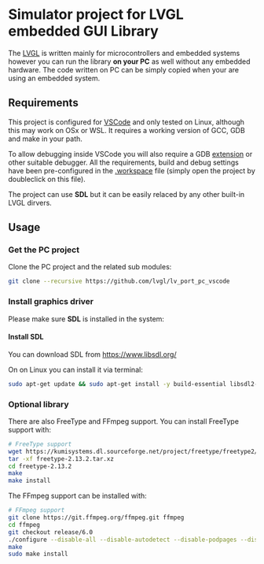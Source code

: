 # Simulator project for LVGL embedded GUI Library

The [LVGL](https://github.com/lvgl/lvgl) is written mainly for microcontrollers and embedded systems however you can run the library **on your PC** as well without any embedded hardware. The code written on PC can be simply copied when your are using an embedded system.

## Requirements
This project is configured for [VSCode](https://code.visualstudio.com) and only tested on Linux, although this may work on OSx or WSL. It requires a working version of GCC, GDB and make in your path.

To allow debugging inside VSCode you will also require a GDB [extension](https://marketplace.visualstudio.com/items?itemName=webfreak.debug) or other suitable debugger. All the requirements, build and debug settings have been pre-configured in the [.workspace](simulator.code-workspace) file (simply open the project by doubleclick on this file).

The project can use **SDL** but it can be easily relaced by any other built-in LVGL dirvers.

## Usage

### Get the PC project

Clone the PC project and the related sub modules:

```bash
git clone --recursive https://github.com/lvgl/lv_port_pc_vscode
```

### Install graphics driver

Please make sure **SDL**  is installed in the system:

#### Install SDL
You can download SDL from https://www.libsdl.org/

On on Linux you can install it via terminal:
```bash
sudo apt-get update && sudo apt-get install -y build-essential libsdl2-dev
```

### Optional library
There are also FreeType and FFmpeg support. You can install FreeType support with:
```bash
# FreeType support
wget https://kumisystems.dl.sourceforge.net/project/freetype/freetype2/2.13.2/freetype-2.13.2.tar.xz
tar -xf freetype-2.13.2.tar.xz
cd freetype-2.13.2
make
make install
```

The FFmpeg support can be installed with:
```bash
# FFmpeg support
git clone https://git.ffmpeg.org/ffmpeg.git ffmpeg
cd ffmpeg
git checkout release/6.0
./configure --disable-all --disable-autodetect --disable-podpages --disable-asm --enable-avcodec --enable-avformat --enable-decoders --enable-encoders --enable-demuxers --enable-parsers --enable-protocol='file' --enable-swscale --enable-zlib
make
sudo make install
```
